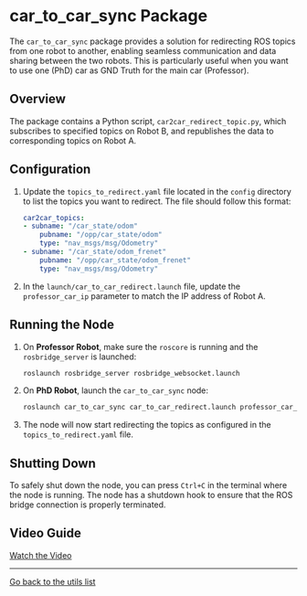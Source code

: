 # car_to_car_sync Package

The `car_to_car_sync` package provides a solution for redirecting ROS topics from one robot to another, enabling seamless communication and data sharing between the two robots. This is particularly useful when you want to use one (PhD) car as GND Truth for the main car (Professor).

## Overview

The package contains a Python script, `car2car_redirect_topic.py`, which subscribes to specified topics on Robot B, and republishes the data to corresponding topics on Robot A.

## Configuration

1. Update the `topics_to_redirect.yaml` file located in the `config` directory to list the topics you want to redirect. The file should follow this format:

    ```yaml
    car2car_topics:
    - subname: "/car_state/odom"
        pubname: "/opp/car_state/odom"
        type: "nav_msgs/msg/Odometry"
    - subname: "/car_state/odom_frenet"
        pubname: "/opp/car_state/odom_frenet"
        type: "nav_msgs/msg/Odometry"
    ```

2. In the `launch/car_to_car_redirect.launch` file, update the `professor_car_ip` parameter to match the IP address of Robot A.

## Running the Node

1. On **Professor Robot**, make sure the `roscore` is running and the `rosbridge_server` is launched:

    ```bash
    roslaunch rosbridge_server rosbridge_websocket.launch
    ```

2. On **PhD Robot**, launch the `car_to_car_sync` node:

    ```bash
    roslaunch car_to_car_sync car_to_car_redirect.launch professor_car_ip:=<IP_OF_PROFESSOR_CAR>
    ```

3. The node will now start redirecting the topics as configured in the `topics_to_redirect.yaml` file.

## Shutting Down

To safely shut down the node, you can press `Ctrl+C` in the terminal where the node is running. The node has a shutdown hook to ensure that the ROS bridge connection is properly terminated.


## Video Guide

[Watch the Video](https://drive.google.com/file/d/14uEygiFRnf24SA8sSyoOl4IOcJMX3Sf7/view?usp=sharing)


---
[Go back to the utils list](../../README.md)